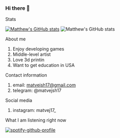 ### Hi there 👋



Stats

[![Matthew's GitHub stats](https://github-readme-stats.vercel.app/api?username=matvejsh17)](https://github.com/matthewsh17/github-readme-stats) ![Matthew's GitHub stats](https://github-readme-stats.vercel.app/api?username=matvejsh17&theme=light&show_icons=true)

About me
  1. Enjoy developing games
  2. Middle-level artist
  3. Love 3d printin
  4. Want to get education in USA
  
Contact information
  1. email: matvejsh17@gmail.com
  2. telegram: @matvejsh17

Social media
  1. instagram: matvej17_

What I am listening right now

[![spotify-github-profile](https://spotify-github-profile.vercel.app/api/view?uid=klj1hve63u74ndq6e3jjhdypf&cover_image=true&theme=natemoo-re&show_offline=false&background_color=121212&interchange=false&bar_color=53b14f&bar_color_cover=true)](https://github.com/kittinan/spotify-github-profile)

<!--
**matvejsh17/matvejsh17** is a ✨ _special_ ✨ repository because its `README.md` (this file) appears on your GitHub profile.

Here are some ideas to get you started:

- 🔭 I’m currently working on ...
- 🌱 I’m currently learning ...
- 👯 I’m looking to collaborate on ...
- 🤔 I’m looking for help with ...
- 💬 Ask me about ...
- 📫 How to reach me: ...
- 😄 Pronouns: ...
- ⚡ Fun fact: ...
-->
